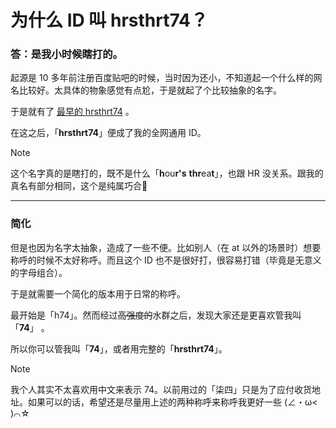 # 为什么 ID 叫 hrsthrt74？

### 答：**是我小时候瞎打的。**

起源是 10 多年前注册百度贴吧的时候，当时因为还小，不知道起一个什么样的网名比较好。太具体的物象感觉有点尬，于是就起了个比较抽象的名字。

于是就有了 [最早的 hrsthrt74](https://tieba.baidu.com/home/main?id=tb.1.2084bc65.o2pC2LxnRPWfNHWljMXHhQ) 。

在这之后，「**hrsthrt74**」便成了我的全网通用 ID。

> [!NOTE]
> 这个名字真的是瞎打的，既不是什么「**h**ou**r's** **thr**ea**t**」，也跟 HR 没关系。跟我的真名有部分相同，这个是纯属巧合🤪

---

### 简化
但是也因为名字太抽象，造成了一些不便。比如别人（在 at 以外的场景时）想要称呼的时候不太好称呼。而且这个 ID 也不是很好打，很容易打错（毕竟是无意义的字母组合）。

于是就需要一个简化的版本用于日常的称呼。

最开始是「h74」。然而经过~~高强度的~~水群之后，发现大家还是更喜欢管我叫「**74**」 。

所以你可以管我叫「**74**」，或者用完整的「**hrsthrt74**」。

> [!NOTE]
> 我个人其实不太喜欢用中文来表示 74。以前用过的「柒四」只是为了应付收货地址。如果可以的话，希望还是尽量用上述的两种称呼来称呼我更好一些 (∠・ω< )⌒☆